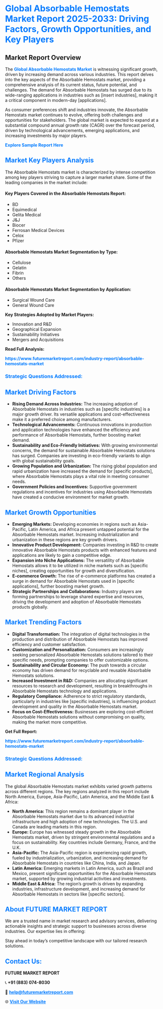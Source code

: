 <h1 style="color: #007BFF;">Global Absorbable Hemostats Market Report 2025-2033: Driving Factors, Growth Opportunities, and Key Players</h1>

<section id="overview">
<h2>Market Report Overview</h2>
<p>The <a href="https://www.futuremarketreport.com/industry-report/absorbable-hemostats-market" style="color: #007BFF; text-decoration: none;"><strong>Global Absorbable Hemostats Market</strong></a> is witnessing significant growth, driven by increasing demand across various industries. This report delves into the key aspects of the Absorbable Hemostats market, providing a comprehensive analysis of its current status, future potential, and challenges. The demand for Absorbable Hemostats has surged due to its wide-ranging applications in industries such as [insert industries], making it a critical component in modern-day [applications].</p>
<p>As consumer preferences shift and industries innovate, the Absorbable Hemostats market continues to evolve, offering both challenges and opportunities for stakeholders. The global market is expected to expand at a substantial compound annual growth rate (CAGR) over the forecast period, driven by technological advancements, emerging applications, and increasing investments by major players.</p>
</section>

<section id="overview">
<p><a href="https://www.futuremarketreport.com/request-sample/reportId=79791" style="color: #007BFF; text-decoration: none;"><strong>Explore Sample Report Here</strong></a></p>
</section>

<section id="key-players">
<h2 style="color: #007BFF;">Market Key Players Analysis</h2>
<p>The Absorbable Hemostats market is characterized by intense competition among key players striving to capture a larger market share. Some of the leading companies in the market include:</p>
<h4>Key Players Covered in the Absorbable Hemostats Report:</h4>
<ul><li>BD</li><li>Equimedical</li><li>Gelita Medical</li><li>J&amp;J</li><li>Biocer</li><li>Ferrosan Medical Devices</li><li>Celox</li><li>Pfizer</li></ul>
<h4>Absorbable Hemostats Market Segmentation by Type:</h4>
<ul><li>Cellulose</li><li>Gelatin</li><li>Fibrin</li><li>Others</li></ul>

<h4>Absorbable Hemostats Market Segmentation by Application:</h4>
<ul><li>Surgical Wound Care</li><li>General Wound Care</li></ul>
<p><strong>Key Strategies Adopted by Market Players:</strong></p>
<ul>
<li>Innovation and R&D</li>
<li>Geographical Expansion</li>
<li>Sustainability Initiatives</li>
<li>Mergers and Acquisitions</li>
</ul>
</section>

<section>
<p><strong>Read Full Analysis: </strong></p><a href="https://www.futuremarketreport.com/industry-report/absorbable-hemostats-market" style="color: #007BFF; text-decoration: none;"><strong>https://www.futuremarketreport.com/industry-report/absorbable-hemostats-market</strong></a>
<h3 style="color: #007BFF;">Strategic Questions Addressed:</h3>
</section>

<section id="driving-factors">
<h2 style="color: #007BFF;">Market Driving Factors</h2>
<ul>
<li><strong>Rising Demand Across Industries:</strong> The increasing adoption of Absorbable Hemostats in industries such as [specific industries] is a major growth driver. Its versatile applications and cost-effectiveness make it a preferred choice among manufacturers.</li>
<li><strong>Technological Advancements:</strong> Continuous innovations in production and application technologies have enhanced the efficiency and performance of Absorbable Hemostats, further boosting market demand.</li>
<li><strong>Sustainability and Eco-Friendly Initiatives:</strong> With growing environmental concerns, the demand for sustainable Absorbable Hemostats solutions has surged. Companies are investing in eco-friendly variants to align with global sustainability goals.</li>
<li><strong>Growing Population and Urbanization:</strong> The rising global population and rapid urbanization have increased the demand for [specific products], where Absorbable Hemostats plays a vital role in meeting consumer needs.</li>
<li><strong>Government Policies and Incentives:</strong> Supportive government regulations and incentives for industries using Absorbable Hemostats have created a conducive environment for market growth.</li>
</ul>
</section>

<section id="growth-opportunities">
<h2 style="color: #007BFF;">Market Growth Opportunities</h2>
<ul>
<li><strong>Emerging Markets:</strong> Developing economies in regions such as Asia-Pacific, Latin America, and Africa present untapped potential for the Absorbable Hemostats market. Increasing industrialization and urbanization in these regions are key growth drivers.</li>
<li><strong>Innovative Product Development:</strong> Companies investing in R&D to create innovative Absorbable Hemostats products with enhanced features and applications are likely to gain a competitive edge.</li>
<li><strong>Expansion into Niche Applications:</strong> The versatility of Absorbable Hemostats allows it to be utilized in niche markets such as [specific niches], creating opportunities for growth and diversification.</li>
<li><strong>E-commerce Growth:</strong> The rise of e-commerce platforms has created a surge in demand for Absorbable Hemostats used in [specific applications], further boosting market growth.</li>
<li><strong>Strategic Partnerships and Collaborations:</strong> Industry players are forming partnerships to leverage shared expertise and resources, driving the development and adoption of Absorbable Hemostats products globally.</li>
</ul>
</section>

<section id="trending-factors">
<h2 style="color: #007BFF;">Market Trending Factors</h2>
<ul>
<li><strong>Digital Transformation:</strong> The integration of digital technologies in the production and distribution of Absorbable Hemostats has improved efficiency and customer satisfaction.</li>
<li><strong>Customization and Personalization:</strong> Consumers are increasingly seeking personalized Absorbable Hemostats solutions tailored to their specific needs, prompting companies to offer customizable options.</li>
<li><strong>Sustainability and Circular Economy:</strong> The push towards a circular economy has driven demand for recyclable and reusable Absorbable Hemostats solutions.</li>
<li><strong>Increased Investment in R&D:</strong> Companies are allocating significant resources to research and development, resulting in breakthroughs in Absorbable Hemostats technology and applications.</li>
<li><strong>Regulatory Compliance:</strong> Adherence to strict regulatory standards, particularly in industries like [specific industries], is influencing product development and quality in the Absorbable Hemostats market.</li>
<li><strong>Focus on Cost-Effectiveness:</strong> Businesses are exploring cost-efficient Absorbable Hemostats solutions without compromising on quality, making the market more competitive.</li>
</ul>
</section>

<section>
<p><strong>Get Full Report: </strong></p><a href="https://www.futuremarketreport.com/industry-report/absorbable-hemostats-market" style="color: #007BFF; text-decoration: none;"><strong>https://www.futuremarketreport.com/industry-report/absorbable-hemostats-market</strong></a>
<h3 style="color: #007BFF;">Strategic Questions Addressed:</h3>
</section>


<section id="regional-analysis">
<h2 style="color: #007BFF;">Market Regional Analysis</h2>
<p>The global Absorbable Hemostats market exhibits varied growth patterns across different regions. The key regions analyzed in this report include North America, Europe, Asia-Pacific, Latin America, and the Middle East & Africa:</p>
<ul>
<li><strong>North America:</strong> This region remains a dominant player in the Absorbable Hemostats market due to its advanced industrial infrastructure and high adoption of new technologies. The U.S. and Canada are leading markets in this region.</li>
<li><strong>Europe:</strong> Europe has witnessed steady growth in the Absorbable Hemostats market, driven by stringent environmental regulations and a focus on sustainability. Key countries include Germany, France, and the U.K.</li>
<li><strong>Asia-Pacific:</strong> The Asia-Pacific region is experiencing rapid growth, fueled by industrialization, urbanization, and increasing demand for Absorbable Hemostats in countries like China, India, and Japan.</li>
<li><strong>Latin America:</strong> Emerging markets in Latin America, such as Brazil and Mexico, present significant opportunities for the Absorbable Hemostats market, supported by growing industrial activities and investments.</li>
<li><strong>Middle East & Africa:</strong> The region’s growth is driven by expanding industries, infrastructure development, and increasing demand for Absorbable Hemostats in sectors like [specific sectors].</li>
</ul>
</section>

<footer>
<h2 style="color: #007BFF;">About FUTURE MARKET REPORT</h2>
<p>We are a trusted name in market research and advisory services, delivering actionable insights and strategic support to businesses across diverse industries. Our expertise lies in offering:</p>

<p>Stay ahead in today’s competitive landscape with our tailored research solutions.</p>

<h2 style="color: #007BFF;">Contact Us:</h2>
<p><strong>FUTURE MARKET REPORT</strong></p>
<p>📞 <strong>+91 (883) 074-8030</strong></p>
<p>📧 <strong><a href="mailto:help@futuremarketreport.com" style="color: #007BFF;">help@futuremarketreport.com</a></strong></p>
<p>🌐 <strong><a href="https://www.futuremarketreport.com/" style="color: #007BFF;">Visit Our Website</a></strong></p>
</footer>